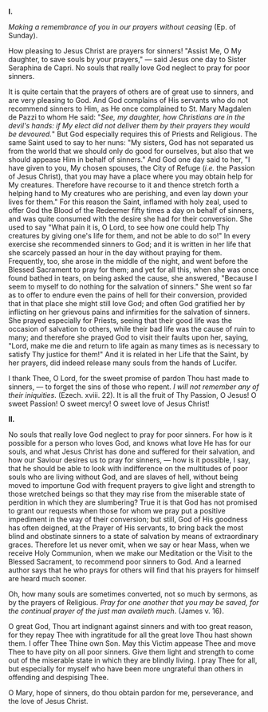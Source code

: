 
**I\.**

*Making a remembrance of you in our prayers without ceasing* (Ep. of Sunday).

How pleasing to Jesus Christ are prayers for sinners! \"Assist Me, O My daughter, to save souls by your prayers,\" — said Jesus one day to Sister Seraphina de Capri. No souls that really love God neglect to pray for poor sinners.

It is quite certain that the prayers of others are of great use to sinners, and are very pleasing to God. And God complains of His servants who do not recommend sinners to Him, as He once complained to St. Mary Magdalen de Pazzi to whom He said: \"*See, my daughter, how Christians are in the devil\'s hands: if My elect did not deliver them by their prayers they would be devoured.*\" But God especially requires this of Priests and Religious. The same Saint used to say to her nuns: \"My sisters, God has not separated us from the world that we should only do good for ourselves, but also that we should appease Him in behalf of sinners.\" And God one day said to her, \"I have given to you, My chosen spouses, the City of Refuge (*i.e.* the Passion of Jesus Christ), that you may have a place where you may obtain help for My creatures. Therefore have recourse to it and thence stretch forth a helping hand to My creatures who are perishing, and even lay down your lives for them.\" For this reason the Saint, inflamed with holy zeal, used to offer God the Blood of the Redeemer fifty times a day on behalf of sinners, and was quite consumed with the desire she had for their conversion. She used to say \"What pain it is, O Lord, to see how one could help Thy creatures by giving one\'s life for them, and not be able to do so!\" In every exercise she recommended sinners to God; and it is written in her life that she scarcely passed an hour in the day without praying for them. Frequently, too, she arose in the middle of the night, and went before the Blessed Sacrament to pray for them; and yet for all this, when she was once found bathed in tears, on being asked the cause, she answered, \"Because I seem to myself to do nothing for the salvation of sinners.\" She went so far as to offer to endure even the pains of hell for their conversion, provided that in that place she might still love God; and often God gratified her by inflicting on her grievous pains and infirmities for the salvation of sinners. She prayed especially for Priests, seeing that their good life was the occasion of salvation to others, while their bad life was the cause of ruin to many; and therefore she prayed God to visit their faults upon her, saying, \"Lord, make me die and return to life again as many times as is necessary to satisfy Thy justice for them!\" And it is related in her Life that the Saint, by her prayers, did indeed release many souls from the hands of Lucifer.

I thank Thee, O Lord, for the sweet promise of pardon Thou hast made to sinners, — to forget the sins of those who repent. *I will not remember any of their iniquities*. (Ezech. xviii. 22). It is all the fruit of Thy Passion, O Jesus! O sweet Passion! O sweet mercy! O sweet love of Jesus Christ!

**II\.**

No souls that really love God neglect to pray for poor sinners. For how is it possible for a person who loves God, and knows what love He has for our souls, and what Jesus Christ has done and suffered for their salvation, and how our Saviour desires us to pray for sinners, — how is it possible, I say, that he should be able to look with indifference on the multitudes of poor souls who are living without God, and are slaves of hell, without being moved to importune God with frequent prayers to give light and strength to those wretched beings so that they may rise from the miserable state of perdition in which they are slumbering? True it is that God has not promised to grant our requests when those for whom we pray put a positive impediment in the way of their conversion; but still, God of His goodness has often deigned, at the Prayer of His servants, to bring back the most blind and obstinate sinners to a state of salvation by means of extraordinary graces. Therefore let us never omit, when we say or hear Mass, when we receive Holy Communion, when we make our Meditation or the Visit to the Blessed Sacrament, to recommend poor sinners to God. And a learned author says that he who prays for others will find that his prayers for himself are heard much sooner.

Oh, how many souls are sometimes converted, not so much by sermons, as by the prayers of Religious. *Pray for one another that you may be saved, for the continual prayer of the just man availeth much*. (James v. 16).

O great God, Thou art indignant against sinners and with too great reason, for they repay Thee with ingratitude for all the great love Thou hast shown them. I offer Thee Thine own Son. May this Victim appease Thee and move Thee to have pity on all poor sinners. Give them light and strength to come out of the miserable state in which they are blindly living. I pray Thee for all, but especially for myself who have been more ungrateful than others in offending and despising Thee.

O Mary, hope of sinners, do thou obtain pardon for me, perseverance, and the love of Jesus Christ.

